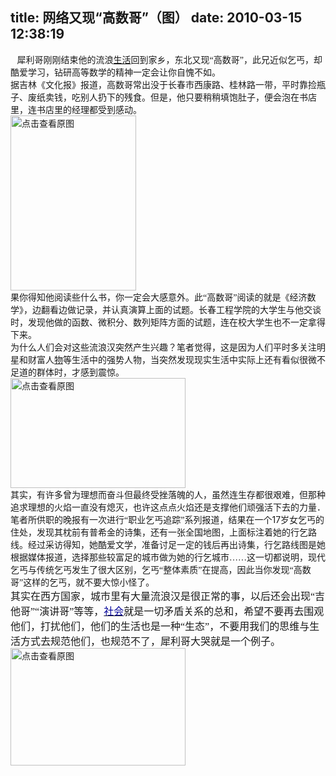 title: 网络又现“高数哥”（图）
date: 2010-03-15 12:38:19
---

<p style="margin: 0cm 0cm 0pt">
	<span style="font-family: 宋体; mso-ascii-font-family: 'times new roman'; mso-hansi-font-family: 'times new roman'"><font size="5" style="font-size: 14px">&nbsp;&nbsp; 犀利哥刚刚结束他的流浪<a href="http://news.mylegist.com/1711/list_1.html" target="_blank">生活</a>回到家乡，东北又现&ldquo;高数哥&rdquo;，此兄近似乞丐，却酷爱学习，钻研高等数学的精神一定会让你自愧不如。</font></span></p>
<p style="margin: 0cm 0cm 0pt">
	<span style="font-family: 宋体; mso-ascii-font-family: 'times new roman'; mso-hansi-font-family: 'times new roman'"><font size="5" style="font-size: 14px">据吉林《文化报》报道，高数哥常出没于长春市西康路、桂林路一带，平时靠捡瓶子、废纸卖钱，吃别人扔下的残食。但是，他只要稍稍填饱肚子，便会泡在书店里，连书店里的经理都受到感动。</font></span></p>
<p style="margin: 0cm 0cm 0pt">
	<span style="font-family: 宋体; mso-ascii-font-family: 'times new roman'; mso-hansi-font-family: 'times new roman'"><font size="5" style="font-size: 14px"><a href="width/upload/201003/c2b922f8ae1e2f5dd5f624860de81ff6-20100314233912.jpg" id="file:" target="_blank"><img border="0" height="280" src="width/upload/201003/c2b922f8ae1e2f5dd5f624860de81ff6-20100314233912.jpg" title="点击查看原图" width="201" /></a></font></span></p>
<p style="margin: 0cm 0cm 0pt">
	<span style="font-family: 宋体; mso-ascii-font-family: 'times new roman'; mso-hansi-font-family: 'times new roman'"></span></p>
<p style="margin: 0cm 0cm 0pt">
	<span style="font-family: 宋体; mso-ascii-font-family: 'times new roman'; mso-hansi-font-family: 'times new roman'">果你得知他阅读些什么书，你一定会大感意外。此&ldquo;高数哥&rdquo;阅读的就是《经济数学》，边翻看边做记录，并认真演算上面的试题。长春工程学院的大学生与他交谈时，发现他做的函数、微积分、数列矩阵方面的试题，连在校大学生也不一定拿得下来。</span></p>
<p style="margin: 0cm 0cm 0pt">
	<span style="font-family: 宋体; mso-ascii-font-family: 'times new roman'; mso-hansi-font-family: 'times new roman'"><span style="font-family: 宋体; mso-ascii-font-family: 'times new roman'; mso-hansi-font-family: 'times new roman'"><font size="5" style="font-size: 14px">为什么人们会对这些流浪汉突然产生兴趣？笔者觉得，这是因为人们平时多关注明星和财富人<a href="http://bk.mylegist.com/1618/2010-02-02/446.html" target="_blank">物</a>等生活中的强势人物，当突然发现现实生活中实际上还有看似很微不足道的群体时，才感到震惊。</font></span></span></p>
<p style="margin: 0cm 0cm 0pt">
	<span style="font-family: 宋体; mso-ascii-font-family: 'times new roman'; mso-hansi-font-family: 'times new roman'"><span style="font-family: 宋体; mso-ascii-font-family: 'times new roman'; mso-hansi-font-family: 'times new roman'"><a href="width/upload/201003/fe660c466dc450b86ee451d66ff65e5c-20100314233912.jpg" id="file:" target="_blank"><img border="0" height="176" src="width/upload/201003/fe660c466dc450b86ee451d66ff65e5c-20100314233912.jpg" title="点击查看原图" width="280" /></a></span></span></p>
<p style="margin: 0cm 0cm 0pt">
	<span style="font-family: 宋体; mso-ascii-font-family: 'times new roman'; mso-hansi-font-family: 'times new roman'"><span style="font-family: 宋体; mso-ascii-font-family: 'times new roman'; mso-hansi-font-family: 'times new roman'"><span style="font-family: 宋体; mso-ascii-font-family: 'times new roman'; mso-hansi-font-family: 'times new roman'"><font size="5" style="font-size: 14px">其实，有许多曾为理想而奋斗但最终受挫落魄的人，虽然连生存都很艰难，但那种追求理想的火焰一直没有熄灭，也许这点点火焰还是支撑他们顽强活下去的力量．</font></span></span></span></p>
<p style="margin: 0cm 0cm 0pt">
	<font size="5" style="font-size: 16px"><font style="font-size: 16px"><font style="font-size: 14px"><span style="font-family: 宋体; mso-ascii-font-family: 'times new roman'; mso-hansi-font-family: 'times new roman'">笔者所供职的晚报有一次进行&ldquo;职业乞丐追踪&rdquo;系列报道，结果在一个</span>17<span style="font-family: 宋体; mso-ascii-font-family: 'times new roman'; mso-hansi-font-family: 'times new roman'">岁女乞丐的住处，发现其枕前有普希金的诗集，还有一张全国地图，上面标注着她的行乞路线。经过采访得知，她酷爱文学，准备讨足一定的钱后再出诗集，行乞路线图是她根据媒体报道，选择那些较富足的城市做为她的行乞城市&hellip;&hellip;这一切都说明，现代乞丐与传统乞丐发生了很大区别，乞丐&ldquo;整体素质&rdquo;在提高，因此当你发现&ldquo;高数哥&rdquo;这样的乞丐，就不要大惊小怪了。</span></font></font></font></p>
<p style="margin: 0cm 0cm 0pt">
	<font size="5" style="font-size: 16px"><font style="font-size: 16px"><span style="font-family: 宋体; mso-ascii-font-family: 'times new roman'; mso-hansi-font-family: 'times new roman'">其实在西方国家，城市里有大量流浪汉是很正常的事，以后还会出现&ldquo;吉他哥&rdquo;&ldquo;演讲哥&rdquo;等等，<a href="http://news.mylegist.com/1711/list_1.html" target="_blank"><font color="#000099">社会</font></a>就是一切矛盾关系的总和，希望不要再去围观他们，打扰他们，他们的生活也是一种&ldquo;生态&rdquo;，不要用我们的思维与生活方式去规范他们，也规范不了，犀利哥大哭就是一个例子。</span></font></font></p>
<p style="margin: 0cm 0cm 0pt">
	<span style="font-family: 宋体; mso-ascii-font-family: 'times new roman'; mso-hansi-font-family: 'times new roman'"><a href="width/upload/201003/84a08cf37626508d5e0e49ce8c1e8793-20100314233912.jpg" id="file:" target="_blank"><img border="0" height="188" src="width/upload/201003/84a08cf37626508d5e0e49ce8c1e8793-20100314233912.jpg" title="点击查看原图" width="280" /></a></span></p>